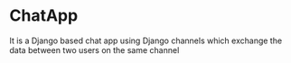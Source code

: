 # ChatApp
It is a Django based chat app using Django channels which exchange the data between two users on the same channel
